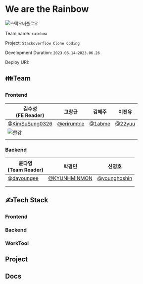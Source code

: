 # We are the Rainbow
![스택오버플로우](https://user-images.githubusercontent.com/97720335/234835985-4f9ad932-0653-4ebd-a937-b552dc54bdf9.png)

Team name: `rainbow`

Project: `Stackoverflow Clone Coding`

Development Duration: `2023.06.14~2023.06.26`

Deploy URI:

## 👪Team
### Frontend
| 김수성<br>(FE Reader)                                 | 고창균            | 김혜주        | 이진유        |
|----------------------------------------------------|----------------|------------|------------|
| [@KimSuSung0326](https://github.com/KimSuSung0326) | [@erirumble](https://github.com/erirumble) | [@1abme](https://github.com/1abme) | [@22yuu](https://github.com/22yuu) |
|  ![빨강](https://png.pngtree.com/thumb_back/fw800/background/20200821/pngtree-plain-red-solid-color-background-image_396556.jpg)                                                  |                |            |            |
|                                                    |                |            |            |
### Backend
| 윤다영<br>(Team Reader)                       | 박경민              | 신영호              |
|--------------------------------------------|------------------|------------------|
| [@dayoungee](https://github.com/dayoungee) | [@KYUNHMINMON](https://github.com/KYUNGMINMON) | [@younghoshin](https://github.com/younghoshin) |
|                                            |                  |                  |
|                                            |                  |                  |

## ✍Tech Stack
### Frontend

### Backend

### WorkTool

## Project

## Docs
